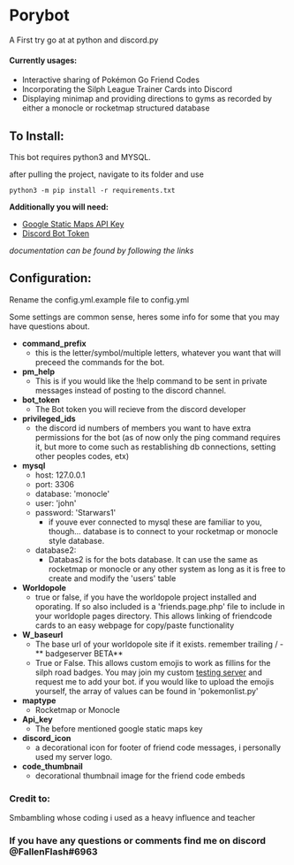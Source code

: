 # Porybot
A First try go at at python and discord.py

#### Currently usages:
* Interactive sharing of Pokémon Go Friend Codes
* Incorporating the Silph League Trainer Cards into Discord
* Displaying minimap and providing directions to gyms as recorded by either a monocle or rocketmap structured database

## To Install:

This bot requires python3 and MYSQL.

after pulling the project, navigate to its folder and use

    python3 -m pip install -r requirements.txt


__Additionally you will need:__
- [Google Static Maps API Key](https://developers.google.com/maps/documentation/maps-static/intro)
 - [Discord Bot Token](https://github.com/reactiflux/discord-irc/wiki/Creating-a-discord-bot-&-getting-a-token)

*documentation can be found by following the links*


## Configuration:

Rename the config.yml.example file to config.yml

Some settings are common sense, heres some info for some that you may have questions about.

 - **command_prefix**
    - this is the letter/symbol/multiple letters, whatever you want that will preceed the commands for the bot.
 - **pm_help**
    - This is if you would like the !help command to be sent in private messages instead of posting to the discord channel.
 - **bot_token**
    - The Bot token you will recieve from the discord developer
- **privileged_ids**
    - the discord id numbers of members you want to have extra permissions for the bot (as of now only the ping command requires it, but more to come such as restablishing db connections, setting other peoples codes, etx)
- **mysql**
    - host: 127.0.0.1
    - port: 3306
    - database: 'monocle' 
    - user: 'john'
    - password: 'Starwars1'
        - if youve ever connected to mysql these are familiar to you, though...  database is to connect to your rocketmap or monocle style database.
    - database2:
        - Databas2 is for the bots database.   It can use the same as rocketmap or monocle or any other system as long as it is free to create and modify the 'users' table
- **Worldopole** 
    - true or false, if you have the worldopole project installed and oporating.  If so also included is a 'friends.page.php' file to include in your worldople pages directory.  This allows linking of friendcode cards to an easy webpage for copy/paste functionality
- **W_baseurl**
    - The base url of your worldopole site if it exists.  remember trailing /
 -** badgeserver BETA** 
    - True or False.  This allows custom emojis to work as fillins for the silph road badges.  You may join my custom [testing server](https://discord.gg/3gWEUVj) and request me to add your bot.  if you would like to upload the emojis yourself, the array of values can be found in 'pokemonlist.py'
 - **maptype**
    - Rocketmap or Monocle
- **Api_key**
    - The before mentioned google static maps key
- **discord_icon**
    - a decorational icon for footer of friend code messages, i personally used my server logo.
 - **code_thumbnail**
    - decorational thumbnail image for the friend code embeds

### Credit to:
Smbambling whose coding i used as a heavy influence and teacher

### If you have any questions or comments find me on discord @FallenFlash#6963



